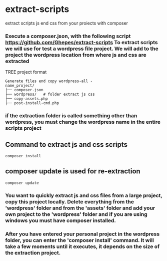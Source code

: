 # extract-scripts
 extract scripts js end css from your proiects with composer


### Execute a composer.json, with the following script https://github.com/Ghepes/extract-scripts   To extract scripts we will use for test a wordpress file project. We will add to the project the wordpress location from where js and css are extracted

TREE project format
````
Generate files end copy wordpress-all -
name_project/
├── composer.json
├── wordpress/   # folder extract js css
├── copy-assets.php
├── post-install-cmd.php

````
### if the extraction folder is called something other than wordpress, you must change the wordpress name in the entire scripts project


## Command to extract js and css scripts
````
composer install
````

## composer update is used for re-extraction
````
composer update
````

### You want to quickly extract js and css files from a large project, copy this project locally. Delete everything from the 'wordpress' folder and from the 'assets' folder and add your own project to the 'wordpress' folder and if you are using windows you must have composer installed.
### After you have entered your personal project in the wordpress folder, you can enter the 'composer install' command. It will take a few moments until it executes, it depends on the size of the extraction project.
